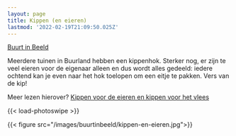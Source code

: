 ```yaml
---
layout: page
title: Kippen (en eieren)
lastmod: '2022-02-19T21:09:50.025Z'
---
```

[Buurt in Beeld](/buurtinbeeld/)  

Meerdere tuinen in Buurland hebben een kippenhok. Sterker nog, er zijn te veel eieren voor de eigenaar alleen en dus wordt alles gedeeld: iedere ochtend kan je even naar het hok toelopen om een eitje te pakken. Vers van de kip! 

 Meer lezen hierover? [Kippen voor de eieren en kippen voor het vlees](/berichten/kippen/)

{{< load-photoswipe >}}

{{< figure src="/images/buurtinbeeld/kippen-en-eieren.jpg">}}
